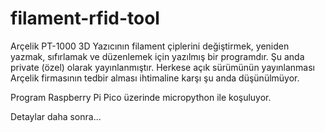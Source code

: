 # filament-rfid-tool

Arçelik PT-1000 3D Yazıcının filament çiplerini değiştirmek, yeniden yazmak, sıfırlamak ve düzenlemek için yazılmış bir programdır. Şu anda private (özel) olarak
yayınlanmıştır. Herkese açık sürümünün yayınlanması Arçelik firmasının tedbir alması ihtimaline karşı şu anda düşünülmüyor.

Program Raspberry Pi Pico üzerinde micropython ile koşuluyor.

Detaylar daha sonra...
